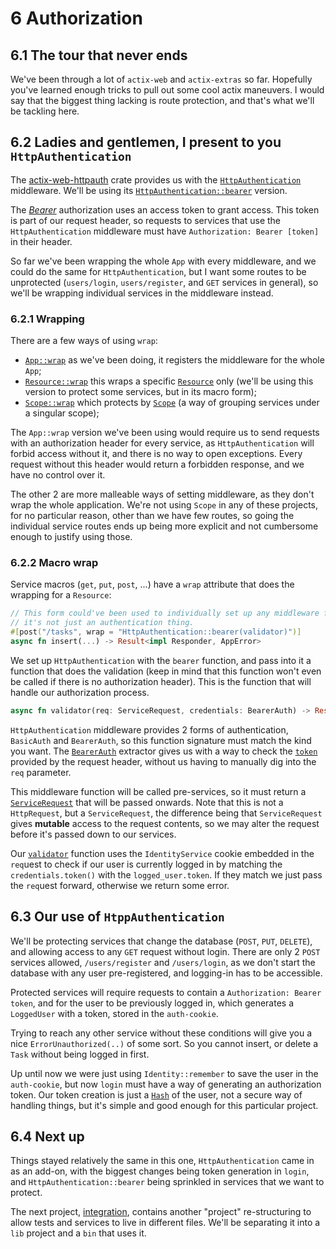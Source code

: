 # 6 Authorization

## 6.1 The tour that never ends

We've been through a lot of `actix-web` and `actix-extras` so far. Hopefully you've learned enough
tricks to pull out some cool actix maneuvers. I would say that the biggest thing lacking is route
protection, and that's what we'll be tackling here.

## 6.2 Ladies and gentlemen, I present to you `HttpAuthentication`

The [actix-web-httpauth](https://github.com/actix/actix-extras/tree/master/actix-web-httpauth) crate
provides us with the
[`HttpAuthentication`](https://docs.rs/actix-web-httpauth/0.6.0-beta.8/actix_web_httpauth/middleware/struct.HttpAuthentication.html)
middleware. We'll be using its
[`HttpAuthentication::bearer`](https://docs.rs/actix-web-httpauth/0.6.0-beta.8/actix_web_httpauth/middleware/struct.HttpAuthentication.html#method.bearer)
version.

The [_Bearer_](https://datatracker.ietf.org/doc/html/rfc6750) authorization uses an access token to
grant access. This token is part of our request header, so requests to services that use the
`HttpAuthentication` middleware must have `Authorization: Bearer [token]` in their header.

So far we've been wrapping the whole `App` with every middleware, and we could do the same for
`HttpAuthentication`, but I want some routes to be unprotected (`users/login`, `users/register`,
and `GET` services in general), so we'll be wrapping individual services in the middleware instead.

### 6.2.1 Wrapping

There are a few ways of using `wrap`:

- [`App::wrap`](https://docs.rs/actix-web/latest/actix_web/struct.App.html#method.wrap) as
  we've been doing, it registers the middleware for the whole `App`;
- [`Resource::wrap`](https://docs.rs/actix-web/latest/actix_web/struct.Resource.html#method.wrap)
  this wraps a specific
  [`Resource`](https://docs.rs/actix-web/latest/actix_web/struct.Resource.html) only (we'll
  be using this version to protect some services, but in its macro form);
- [`Scope::wrap`](https://docs.rs/actix-web/latest/actix_web/struct.Scope.html#method.wrap)
  which protects by [`Scope`](https://docs.rs/actix-web/latest/actix_web/struct.Scope.html)
  (a way of grouping services under a singular scope);

The `App::wrap` version we've been using would require us to send requests with an authorization
header for every service, as `HttpAuthentication` will forbid access without it, and there is no way
to open exceptions. Every request without this header would return a forbidden response, and we have
no control over it.

The other 2 are more malleable ways of setting middleware, as they don't wrap the whole application.
We're not using `Scope` in any of these projects, for no particular reason, other than we have few
routes, so going the individual service routes ends up being more explicit and not cumbersome enough
to justify using those.

### 6.2.2 Macro wrap

Service macros (`get`, `put`, `post`, ...) have a `wrap` attribute that does the wrapping for a
`Resource`:

```rust
// This form could've been used to individually set up any middleware for specific services,
// it's not just an authentication thing.
#[post("/tasks", wrap = "HttpAuthentication::bearer(validator)")]
async fn insert(...) -> Result<impl Responder, AppError>
```

We set up `HttpAuthentication` with the `bearer` function, and pass into it a function that does
the validation (keep in mind that this function won't even be called if there is no authorization
header). This is the function that will handle our authorization process.

```rust
async fn validator(req: ServiceRequest, credentials: BearerAuth) -> Result<ServiceRequest, Error>
```

`HttpAuthentication` middleware provides 2 forms of authentication, `BasicAuth` and `BearerAuth`, so
this function signature must match the kind you want.
The [`BearerAuth`](https://docs.rs/actix-web-httpauth/0.6.0-beta.8/actix_web_httpauth/extractors/bearer/struct.BearerAuth.html)
extractor gives us with a way to check the
[`token`](https://docs.rs/actix-web-httpauth/0.6.0-beta.8/actix_web_httpauth/extractors/bearer/struct.BearerAuth.html#method.token)
provided by the request header, without us having to manually dig into the `req` parameter.

This middleware function will be called pre-services, so it must return a
[`ServiceRequest`](https://docs.rs/actix-web/latest/actix_web/dev/struct.ServiceRequest.html)
that will be passed onwards. Note that this is not a `HttpRequest`, but a `ServiceRequest`, the
difference being that `ServiceRequest` gives **mutable** access to the request contents, so we may
alter the request before it's passed down to our services.

Our [`validator`](src/main.rs) function uses the `IdentityService` cookie embedded in the `req`uest
to check if our user is currently logged in by matching the `credentials.token()` with the
`logged_user.token`. If they match we just pass the `req`uest forward, otherwise we return some
error.

## 6.3 Our use of `HtppAuthentication`

We'll be protecting services that change the database (`POST`, `PUT`, `DELETE`), and allowing access
to any `GET` request without login. There are only 2 `POST` services allowed, `/users/register` and
`/users/login`, as we don't start the database with any user pre-registered, and logging-in has to
be accessible.

Protected services will require requests to contain a `Authorization: Bearer token`, and for the
user to be previously logged in, which generates a `LoggedUser` with a token, stored in the
`auth-cookie`.

Trying to reach any other service without these conditions will give you a nice
`ErrorUnauthorized(..)` of some sort. So you cannot insert, or delete a `Task` without being logged
in first.

Up until now we were just using `Identity::remember` to save the user in the `auth-cookie`, but now
`login` must have a way of generating an authorization token.
Our token creation is just a [`Hash`](https://doc.rust-lang.org/std/hash/trait.Hash.html) of the
user, not a secure way of handling things, but it's simple and good enough for this particular
project.

## 6.4 Next up

Things stayed relatively the same in this one, `HttpAuthentication` came in as an add-on, with the
biggest changes being token generation in `login`, and `HttpAuthentication::bearer` being sprinkled
in services that we want to protect.

The next project, [integration](../integration/), contains another "project" re-structuring to allow
tests and services to live in different files. We'll be separating it into a `lib` project and a
`bin` that uses it.
